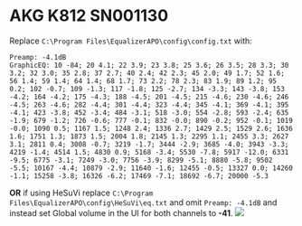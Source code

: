 # AKG K812 SN001130
Replace `C:\Program Files\EqualizerAPO\config\config.txt` with:
```
Preamp: -4.1dB
GraphicEQ: 10 -84; 20 4.1; 22 3.9; 23 3.8; 25 3.6; 26 3.5; 28 3.3; 30 3.2; 32 3.0; 35 2.8; 37 2.7; 40 2.4; 42 2.3; 45 2.0; 49 1.7; 52 1.6; 56 1.4; 59 1.4; 64 1.4; 68 1.7; 73 2.2; 78 2.3; 83 1.9; 89 1.2; 95 0.2; 102 -0.7; 109 -1.3; 117 -1.8; 125 -2.7; 134 -3.3; 143 -3.8; 153 -4.2; 164 -4.2; 175 -4.3; 188 -4.5; 201 -4.5; 215 -4.6; 230 -4.6; 246 -4.5; 263 -4.6; 282 -4.4; 301 -4.4; 323 -4.4; 345 -4.1; 369 -4.1; 395 -4.1; 423 -3.8; 452 -3.4; 484 -3.1; 518 -3.0; 554 -2.8; 593 -2.4; 635 -1.9; 679 -1.2; 726 -0.6; 777 -0.1; 832 -0.0; 890 -0.2; 952 -0.1; 1019 -0.0; 1090 0.5; 1167 1.5; 1248 2.4; 1336 2.7; 1429 2.5; 1529 2.6; 1636 1.6; 1751 1.3; 1873 1.5; 2004 1.8; 2145 1.3; 2295 1.1; 2455 3.3; 2627 3.1; 2811 0.4; 3008 -0.7; 3219 -1.7; 3444 -2.9; 3685 -4.0; 3943 -3.3; 4219 -1.4; 4514 1.5; 4830 0.9; 5168 -3.4; 5530 -7.8; 5917 -12.0; 6331 -9.5; 6775 -3.1; 7249 -3.0; 7756 -3.9; 8299 -5.1; 8880 -5.8; 9502 -5.5; 10167 -4.4; 10879 -2.9; 11640 -1.6; 12455 -0.5; 13327 0.0; 14260 -1.1; 15258 -3.8; 16326 -6.2; 17469 -7.1; 18692 -6.7; 20000 -5.3
```
**OR** if using HeSuVi replace `C:\Program Files\EqualizerAPO\config\HeSuVi\eq.txt` and omit `Preamp: -4.1dB` and instead set Global volume in the UI for both channels to **-41**.
![](https://raw.githubusercontent.com/jaakkopasanen/AutoEq/master/results/Sonoma%20Model%20One/innerfidelity/onear/AKG%20K812%20SN001130/AKG%20K812%20SN001130.png)